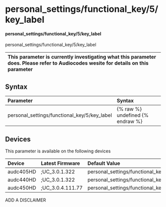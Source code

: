 ﻿---
description: personal_settings/functional_key/5/key_label
search: false
---

# personal_settings/functional_key/5/key_label

#### personal_settings/functional_key/5/key_label

personal_settings/functional_key/5/key_label


| This parameter is currently investigating what this parameter does. Please refer to Audiocodes wesite for details on this parameter | 
| :--- |

## Syntax
| Parameter | Syntax |
| :--- | :--- |
|personal_settings/functional_key/5/key_label | {% raw %} undefined {% endraw %}|

## Devices
This parameter is available on the following devices

| Device | Latest Firmware | Default Value |
|:---|:---|:---|
| audc405HD | ;UC_3.0.1.322 | personal_settings/functional_key/5/key_label= 
| audc440HD | ;UC_3.0.1.322 | personal_settings/functional_key/5/key_label= 
| audc450HD | ;UC_3.0.4.111.77 | personal_settings/functional_key/5/key_label= 

ADD A DISCLAIMER
